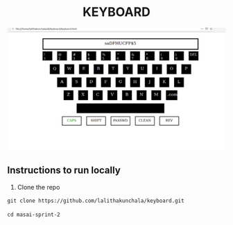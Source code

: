 <p>
  <h1 align="center">KEYBOARD</h1>
</p>

![](https://raw.githubusercontent.com/lalithakunchala/keyboard/master/keyboard.png)
  

## Instructions to run locally

1. Clone the repo
```
git clone https://github.com/lalithakunchala/keyboard.git

cd masai-sprint-2

```
